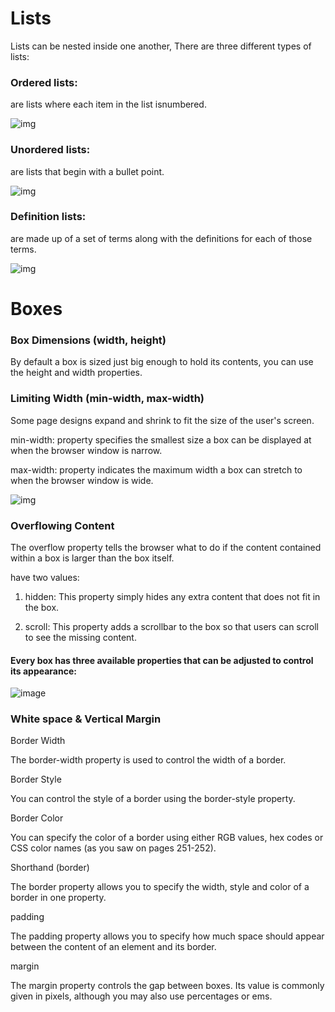 # Lists

Lists can be nested inside one another, There are three different types of lists:

### Ordered lists:

are lists where each item in the list isnumbered.


![img](https://i1.wp.com/www.webfulcreations.com/wp-content/uploads/2012/09/ordered-lists.jpg?w=347&ssl=1)


### Unordered lists:

are lists that begin with a bullet point.

![img](https://amazewebtech.com/wp-content/uploads/2020/03/types-of-unordered-list-in-html.gif)


### Definition lists: 

are made up of a set of terms along with the definitions for each of those terms.

![img](https://slideplayer.com/slide/13664890/84/images/5/Definition+Lists+in+HTML.jpg)

# Boxes

### Box Dimensions (width, height)

By default a box is sized just big enough to hold its contents, you can use the height and
width properties.

### Limiting Width (min-width, max-width)

Some page designs expand and shrink to fit the size of the user's screen.

min-width: property specifies the smallest size a box can be displayed at when the browser
window is narrow.

max-width: property indicates the maximum width a box can stretch to when the browser
window is wide.

![img](https://miro.medium.com/max/730/1*wTfLqr-Og1W5LvUCqV7X-Q.jpeg)

### Overflowing Content

The overflow property tells the browser what to do if the content contained within a box is larger
than the box itself.

have two values:

1) hidden: This property simply hides any
extra content that does not fit in the box.

2) scroll: This property adds a scrollbar to the box so that users can scroll
to see the missing content.

#### Every box has three available properties that can be adjusted to control its appearance:

![image](https://user-images.githubusercontent.com/79087406/109612582-9dc12d00-7b38-11eb-91cc-4b62314ef826.png)

### White space & Vertical Margin

Border Width

The border-width property is used to control the width of a border.

Border Style

You can control the style of a border using the border-style property.

Border Color

You can specify the color of a border using either RGB values, hex codes or CSS color names
(as you saw on pages 251-252).

Shorthand (border)

The border property allows you to specify the width, style and
color of a border in one property.

padding

The padding property allows you to specify how much space should appear between the
content of an element and its border.

margin

The margin property controls the gap between boxes. Its value is commonly given in pixels,
although you may also use percentages or ems.



